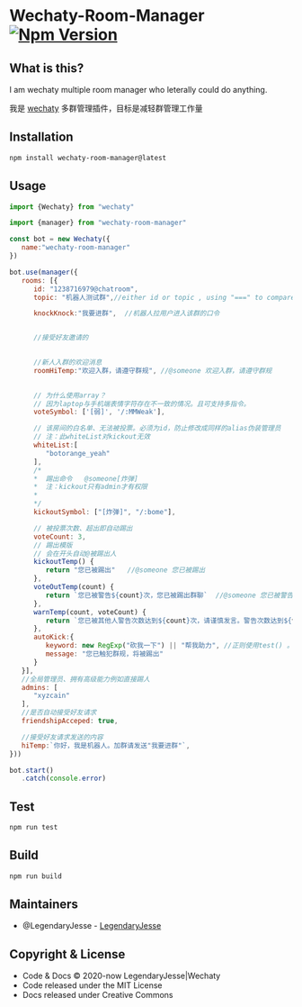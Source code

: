 # Wechaty-Room-Manager [![Npm Version](https://img.shields.io/npm/v/wechaty-room-manager.svg?sanitize=true)](https://travis-ci.org/JesseWeb/wechaty-room-manager)

## What is this?

I am wechaty multiple room manager who leterally could do anything.

我是 [wechaty](https://github.com/wechaty/wechaty) 多群管理插件，目标是减轻群管理工作量
## Installation

```bash
npm install wechaty-room-manager@latest
```
## Usage

```javascript
import {Wechaty} from "wechaty"

import {manager} from "wechaty-room-manager"

const bot = new Wechaty({
   name:"wechaty-room-manager"
})

bot.use(manager({
   rooms: [{
      id: "1238716979@chatroom",
      topic: "机器人测试群",//either id or topic , using "===" to compare ｜ id topic二选一即可 建议id避免混淆 使用===比较

      knockKnock:"我要进群",  //机器人拉用户进入该群的口令


      //接受好友邀请的
      

      //新人入群的欢迎消息
      roomHiTemp:"欢迎入群，请遵守群规", //@someone 欢迎入群，请遵守群规

      
      // 为什么使用array？
      // 因为laptop与手机端表情字符存在不一致的情况。且可支持多指令。
      voteSymbol: ['[弱]', '/:MMWeak'], 

      // 该房间的白名单、无法被投票。必须为id，防止修改成同样的alias伪装管理员
      // 注：此whiteList对kickout无效
      whiteList:[
         "botorange_yeah"
      ],
      /*
      *  踢出命令   @someone[炸弹]
      *  注：kickout只有admin才有权限
      *  
      */
      kickoutSymbol: ["[炸弹]", "/:bome"],

      // 被投票次数、超出即自动踢出
      voteCount: 3,
      // 踢出模版 
      // 会在开头自动@被踢出人
      kickoutTemp() {
         return "您已被踢出"   //@someone 您已被踢出
      },
      voteOutTemp(count) {
         return `您已被警告${count}次，您已被踢出群聊`  //@someone 您已被警告${count}次，您已被踢出群聊
      },
      warnTemp(count, voteCount) {
         return `您已被其他人警告次数达到${count}次，请谨慎发言。警告次数达到${voteCount}将被踢出`
      },
      autoKick:{
         keyword: new RegExp("砍我一下") || "帮我助力", //正则使用test() 。字符串使用includes()
         message: "您已触犯群规，将被踢出"
      }
   }],
   //全局管理员、拥有高级能力例如直接踢人
   admins: [
      "xyzcain"
   ],
   //是否自动接受好友请求
   friendshipAcceped: true, 

   //接受好友请求发送的内容
   hiTemp:`你好，我是机器人。加群请发送"我要进群"`, 
}))

bot.start()
   .catch(console.error)
```

## Test
```bash
npm run test
```

## Build
```bash
npm run build
```
## Maintainers
* @LegendaryJesse - [LegendaryJesse](https://github.com/JesseWeb)

## Copyright & License

* Code & Docs © 2020-now LegendaryJesse|Wechaty
* Code released under the MIT License
* Docs released under Creative Commons


